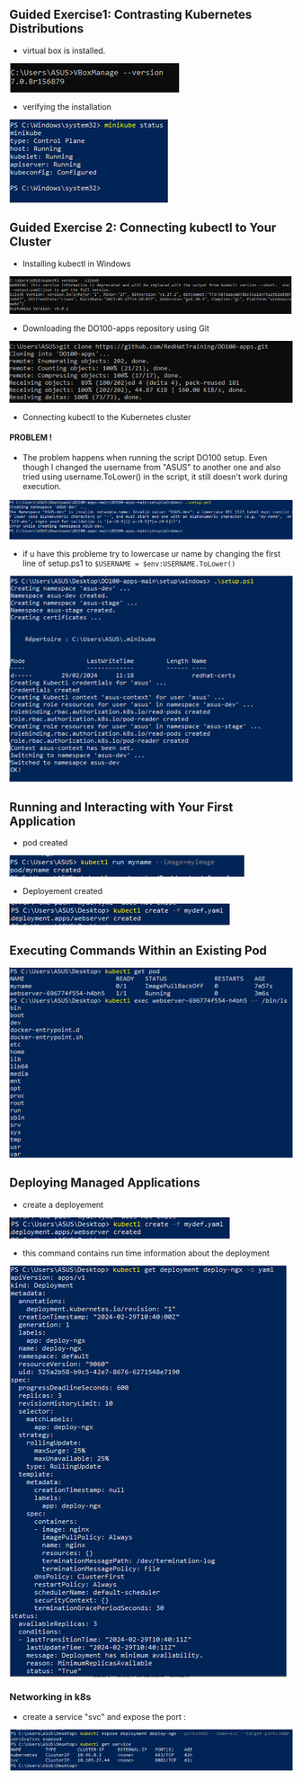## Guided Exercise1: Contrasting Kubernetes Distributions

- virtual box is installed.

![alt text](images2/1.png)


- verifying the installation

![alt text](images2/-1.png)

## Guided Exercise 2: Connecting kubectl to Your Cluster

- Installing kubectl in Windows

![alt text](images2/2.png)

- Downloading the DO100-apps repository using Git

![alt text](images2/3.png)

-  Connecting kubectl to the Kubernetes cluster

#### PROBLEM !

- The problem happens when running the script DO100 setup. Even though I changed the username from "ASUS" to another one and also tried using username.ToLower() in the script, it still doesn't work during execution.

![alt text](images2/4.png)

- if u have this probleme try to lowercase ur name by changing the first line of setup.ps1 to `$USERNAME = $env:USERNAME.ToLower()`

![alt text](images2/pr.png)

## Running and Interacting with Your First Application
 - pod created

 ![alt text](images2/p.png)

 - Deployement created

![alt text](images2/de.png)

## Executing Commands Within an Existing Pod

![alt text](images2/exx.png)

## Deploying Managed Applications
- create a deployement

![alt text](images2/de.png)

- this command contains run time information about the deployment

![alt text](images2/d1.png)

### Networking in k8s

- create a service "svc" and expose the port :

![alt text](images2/svc.png)
